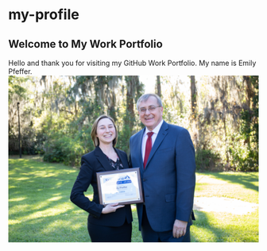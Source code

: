 # my-profile
## Welcome to My Work Portfolio

Hello and thank you for visiting my GitHub Work Portfolio. My name is Emily Pfeffer.
![Professional Photo](2019-03-08_Superior_Accomplishment_Awards-8365.jpg)
